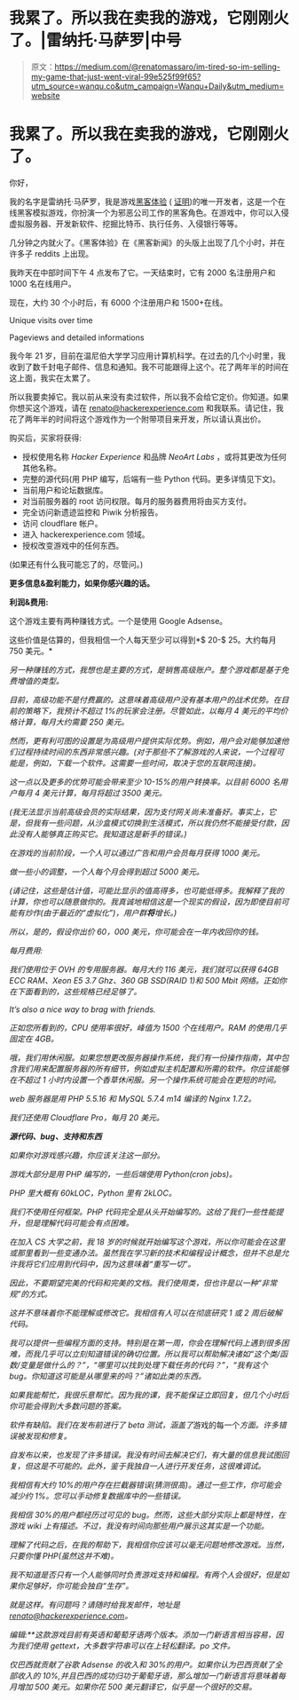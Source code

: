 # 我累了。所以我在卖我的游戏，它刚刚火了。|雷纳托·马萨罗|中号

> 原文：<https://medium.com/@renatomassaro/im-tired-so-im-selling-my-game-that-just-went-viral-99e525f99f65?utm_source=wanqu.co&utm_campaign=Wanqu+Daily&utm_medium=website>

# 我累了。所以我在卖我的游戏，它刚刚火了。

你好，

我的名字是雷纳托·马萨罗，我是游戏[黑客体验](https://hackerexperience.com/) ( [证明](http://hackerexperience.com/sell))的唯一开发者，这是一个在线黑客模拟游戏，你扮演一个为邪恶公司工作的黑客角色。在游戏中，你可以入侵虚拟服务器、开发新软件、挖掘比特币、执行任务、入侵银行等等。

几分钟之内就火了。《黑客体验》在《黑客新闻》的头版上出现了几个小时，并在许多子 reddits 上出现。

我昨天在中部时间下午 4 点发布了它。一天结束时，它有 2000 名注册用户和 1000 名在线用户。

现在，大约 30 个小时后，有 6000 个注册用户和 1500+在线。



Unique visits over time





Pageviews and detailed informations



我今年 21 岁，目前在温尼伯大学学习应用计算机科学。在过去的几个小时里，我收到了数千封电子邮件、信息和通知。我不可能跟得上这个。花了两年半的时间在这上面，我实在太累了。

所以我要卖掉它。我以前从来没有卖过软件，所以我不会给它定价。你知道。如果你想买这个游戏，请在 renato@hackerexperience.com 和我联系。请记住，我花了两年半的时间将这个游戏作为一个附带项目来开发，所以请认真出价。

购买后，买家将获得:

*   授权使用名称 *Hacker Experience* 和品牌 *NeoArt Labs* ，或将其更改为任何其他名称。
*   完整的源代码(用 PHP 编写，后端有一些 Python 代码。更多详情见下文)。
*   当前用户和论坛数据库。
*   对当前服务器的 root 访问权限。每月的服务器费用将由买方支付。
*   完全访问新遗迹监控和 Piwik 分析报告。
*   访问 cloudflare 帐户。
*   进入 hackerexperience.com 领域。
*   授权改变游戏中的任何东西。

(如果还有什么我可能忘了的，尽管问。)

**更多信息&盈利能力，如果你感兴趣的话。**

**利润&费用:**

这个游戏主要有两种赚钱方式。一个是使用 Google Adsense。



这些价值是估算的，但我相信一个人每天至少可以得到*$ 20-$ 25。大约每月 750 美元。*

*另一种赚钱的方式，我想也是主要的方式，是销售高级账户。整个游戏都是基于免费增值的类型。*



*目前，高级功能不是付费赢的。这意味着高级用户没有基本用户的战术优势。在目前的策略下，我预计不超过 1%的玩家会注册。尽管如此，以每月 4 美元的平均价格计算，每月大约需要 250 美元。*

*然而，更有利可图的设置是为高级用户提供实际优势。例如，用户会对能够加速他们过程持续时间的东西非常感兴趣。(对于那些不了解游戏的人来说，一个过程可能是，例如，下载一个软件。这需要一些时间，取决于您的互联网连接)。*

*这一点以及更多的优势可能会带来至少 10-15%的用户转换率。以目前 6000 名用户每月 4 美元计算，每月将超过 3500 美元。*

*(我无法显示当前高级会员的实际结果，因为支付网关尚未准备好。事实上，它是，但我有一些问题，从沙盒模式切换到生活模式，所以我仍然不能接受付款，因此没有人能够真正购买它。我知道这是新手的错误。)*

*在游戏的当前阶段，一个人可以通过广告和用户会员每月获得 1000 美元。*

*做一些小的调整，一个人每个月会得到超过 5000 美元。*

*(请记住，这些是估计值，可能比显示的值高得多，也可能低得多。我解释了我的计算，你也可以随意做你的。我真诚地相信这是一个现实的假设，因为即使目前可能有炒作(由于最近的“虚拟化”)，用户群**将**增长。)*

*所以，是的，假设你出价 60，000 美元，你可能会在一年内收回你的钱。*

*每月费用:*

*我们使用位于 OVH 的专用服务器。每月大约 116 美元，我们就可以获得 64GB ECC RAM、Xeon E5 3.7 Ghz、360 GB SSD(RAID 1)和 500 Mbit 网络。正如你在下面看到的，这些规格已经足够了。*



*It’s also a nice way to brag with friends.*



*正如您所看到的，CPU 使用率很好，峰值为 1500 个在线用户。RAM 的使用几乎固定在 4GB。*

*哦，我们用休闲服。如果您想更改服务器操作系统，我们有一份操作指南，其中包含我们用来配置服务器的所有细节，例如虚拟主机配置和所需的软件。你应该能够在不超过 1 小时内设置一个香草休闲服。另一个操作系统可能会在更短的时间。*

*web 服务器是用 PHP 5.5.16 和 MySQL 5.7.4 m14 编译的 Nginx 1.7.2。*

*我们还使用 Cloudflare Pro，每月 20 美元。*

***源代码、bug、支持和东西***

*如果你对游戏感兴趣，你应该关注这一部分。*

*游戏大部分是用 PHP 编写的，一些后端使用 Python(cron jobs)。*

*PHP 里大概有 60kLOC，Python 里有 2kLOC。*

*我们不使用任何框架。PHP 代码完全是从头开始编写的。这给了我们一些性能提升，但是理解代码可能会有点困难。*

*在加入 CS 大学之前，我 18 岁的时候就开始编写这个游戏，所以你可能会在这里或那里看到一些变通办法。虽然我在学习新的技术和编程设计概念，但并不总是允许我将它们应用到代码中，因为这意味着“重写一切”。*

*因此，不要期望完美的代码和完美的文档。我们使用类，但也许是以一种“非常规”的方式。*

*这并不意味着你不能理解或修改它。我相信有人可以在彻底研究 1 或 2 周后破解代码。*

*我可以提供一些编程方面的支持。特别是在第一周，你会在理解代码上遇到很多困难，而我几乎可以立刻知道错误的确切位置。所以我可以帮助解决诸如“这个类/函数/变量是做什么的？”，“哪里可以找到处理下载任务的代码？”，“我有这个 bug。你知道这可能是从哪里来的吗？”诸如此类的东西。*

*如果我能帮忙，我很乐意帮忙。因为我的课，我不能保证立即回复，但几个小时后你可能会得到大多数问题的答案。*

*软件有缺陷。我们在发布前进行了 beta 测试，涵盖了*游戏的每一个*方面。许多错误被发现和修复。*

*自发布以来，也发现了许多错误。我没有时间去解决它们，有大量的信息我试图回复，但这是不可能的。此外，鉴于我独自一人进行开发任务，这很难调试。*

*我相信有大约 10%的用户存在拦截器错误(猜测很高)。通过一些工作，你可能会减少约 1%。您可以手动修复数据库中的一些错误。*

*我相信 30%的用户都经历过可见的 bug。然而，这些大部分实际上都是特性，在游戏 wiki 上有描述。不过，我没有时间向那些用户展示这其实是一个功能。*

*理解了代码之后，在我的帮助下，我相信你应该可以毫无问题地修改游戏。当然，只要你懂 PHP(虽然这并不难)。*

*我不知道是否只有一个人能够同时负责游戏支持和编程。有两个人会很好，但是如果你足够好，你可能会独自“生存”。*

*就是这样。有问题吗？请随时给我发邮件，地址是 renato@hackerexperience.com。*

***编辑:**这款游戏目前有英语和葡萄牙语两个版本。添加一门新语言相当容易，因为我们使用 gettext，大多数字符串可以在*上轻松翻译。po* 文件。*

*仅巴西就贡献了谷歌 Adsense 的收入和 30%的用户。如果你认为巴西贡献了全部收入的 10%,并且巴西的成功归功于葡萄牙语，那么增加一门新语言将意味着每月增加 500 美元。如果你花 500 美元翻译它，似乎是一个很好的交易。*



